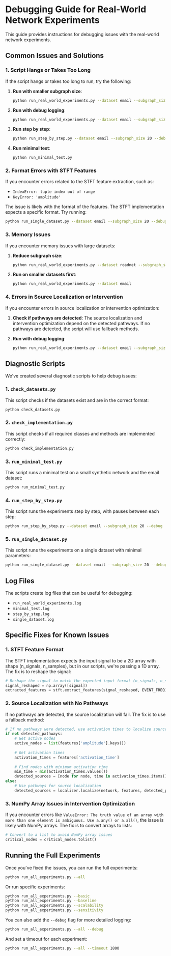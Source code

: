 # Debugging Guide for Real-World Network Experiments

This guide provides instructions for debugging issues with the real-world network experiments.

## Common Issues and Solutions

### 1. Script Hangs or Takes Too Long

If the script hangs or takes too long to run, try the following:

1. **Run with smaller subgraph size**:
   ```bash
   python run_real_world_experiments.py --dataset email --subgraph_size 20 --runs 1
   ```

2. **Run with debug logging**:
   ```bash
   python run_real_world_experiments.py --dataset email --subgraph_size 20 --runs 1 --debug
   ```

3. **Run step by step**:
   ```bash
   python run_step_by_step.py --dataset email --subgraph_size 20 --debug
   ```

4. **Run minimal test**:
   ```bash
   python run_minimal_test.py
   ```

### 2. Format Errors with STFT Features

If you encounter errors related to the STFT feature extraction, such as:
- `IndexError: tuple index out of range`
- `KeyError: 'amplitude'`

The issue is likely with the format of the features. The STFT implementation expects a specific format. Try running:

```bash
python run_single_dataset.py --dataset email --subgraph_size 20 --debug
```

### 3. Memory Issues

If you encounter memory issues with large datasets:

1. **Reduce subgraph size**:
   ```bash
   python run_real_world_experiments.py --dataset roadnet --subgraph_size 100
   ```

2. **Run on smaller datasets first**:
   ```bash
   python run_real_world_experiments.py --dataset email
   ```

### 4. Errors in Source Localization or Intervention

If you encounter errors in source localization or intervention optimization:

1. **Check if pathways are detected**:
   The source localization and intervention optimization depend on the detected pathways. If no pathways are detected, the script will use fallback methods.

2. **Run with debug logging**:
   ```bash
   python run_real_world_experiments.py --dataset email --subgraph_size 20 --runs 1 --debug
   ```

## Diagnostic Scripts

We've created several diagnostic scripts to help debug issues:

### 1. `check_datasets.py`

This script checks if the datasets exist and are in the correct format:

```bash
python check_datasets.py
```

### 2. `check_implementation.py`

This script checks if all required classes and methods are implemented correctly:

```bash
python check_implementation.py
```

### 3. `run_minimal_test.py`

This script runs a minimal test on a small synthetic network and the email dataset:

```bash
python run_minimal_test.py
```

### 4. `run_step_by_step.py`

This script runs the experiments step by step, with pauses between each step:

```bash
python run_step_by_step.py --dataset email --subgraph_size 20 --debug
```

### 5. `run_single_dataset.py`

This script runs the experiments on a single dataset with minimal parameters:

```bash
python run_single_dataset.py --dataset email --subgraph_size 20 --debug
```

## Log Files

The scripts create log files that can be useful for debugging:

- `run_real_world_experiments.log`
- `minimal_test.log`
- `step_by_step.log`
- `single_dataset.log`

## Specific Fixes for Known Issues

### 1. STFT Feature Format

The STFT implementation expects the input signal to be a 2D array with shape (n_signals, n_samples), but in our scripts, we're passing a 1D array. The fix is to reshape the signal:

```python
# Reshape the signal to match the expected input format (n_signals, n_samples)
signal_reshaped = np.array([signal])
extracted_features = stft.extract_features(signal_reshaped, EVENT_FREQ)
```

### 2. Source Localization with No Pathways

If no pathways are detected, the source localization will fail. The fix is to use a fallback method:

```python
# If no pathways were detected, use activation times to localize sources
if not detected_pathways:
    # Get active nodes
    active_nodes = list(features['amplitude'].keys())
    
    # Get activation times
    activation_times = features['activation_time']
    
    # Find nodes with minimum activation time
    min_time = min(activation_times.values())
    detected_sources = [node for node, time in activation_times.items() if time == min_time]
else:
    # Use pathways for source localization
    detected_sources = localizer.localize(network, features, detected_pathways)
```

### 3. NumPy Array Issues in Intervention Optimization

If you encounter errors like `ValueError: The truth value of an array with more than one element is ambiguous. Use a.any() or a.all()`, the issue is likely with NumPy arrays. The fix is to convert arrays to lists:

```python
# Convert to a list to avoid NumPy array issues
critical_nodes = critical_nodes.tolist()
```

## Running the Full Experiments

Once you've fixed the issues, you can run the full experiments:

```bash
python run_all_experiments.py --all
```

Or run specific experiments:

```bash
python run_all_experiments.py --basic
python run_all_experiments.py --baseline
python run_all_experiments.py --scalability
python run_all_experiments.py --sensitivity
```

You can also add the `--debug` flag for more detailed logging:

```bash
python run_all_experiments.py --all --debug
```

And set a timeout for each experiment:

```bash
python run_all_experiments.py --all --timeout 1800
```
